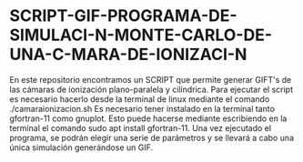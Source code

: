 # SCRIPT-GIF-PROGRAMA-DE-SIMULACI-N-MONTE-CARLO-DE-UNA-C-MARA-DE-IONIZACI-N
En este repositorio encontramos un SCRIPT que permite generar GIFT's de las cámaras de ionización plano-paralela y cilíndrica. Para ejecutar el script es necesario hacerlo desde la terminal de linux mediante el comando ./camaraionizacion.sh
Es necesario tener instalado en la terminal tanto gfortran-11 como gnuplot. Esto puede hacerse mediante escribiendo en la terminal el comando sudo apt install gfortran-11. Una vez ejecutado el programa, se podrán elegir una serie de parámetros y se llevará a cabo una única simulación generándose un GIF.
